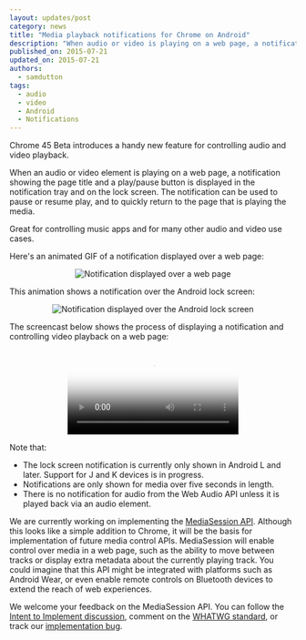 ```yaml
---
layout: updates/post
category: news
title: "Media playback notifications for Chrome on Android"
description: "When audio or video is playing on a web page, a notification showing the page title and a play/pause button is displayed in the notification tray and on the lock screen. The notification can be used to pause/resume play or return to the page playing the media."
published_on: 2015-07-21
updated_on: 2015-07-21
authors:
  - samdutton
tags:
  - audio
  - video
  - Android
  - Notifications
---
```


Chrome 45 Beta introduces a handy new feature for controlling audio and video playback.

When an audio or video element is playing on a web page, a notification showing the page title and a play/pause button is displayed in the notification tray and on the lock screen. The notification can be used to pause or resume play, and to quickly return to the page that is playing the media.

Great for controlling music apps and for many other audio and video use cases.

Here's an animated GIF of a notification displayed over a web page:

<p style="text-align: center;">
  <img src="/web/updates/images/2015-07-21-media-notifications/notification-over-web-page.gif" alt="Notification displayed over a web page">
</p>

This animation shows a notification over the Android lock screen:

<p style="text-align: center;">
  <img src="/web/updates/images/2015-07-21-media-notifications/notification-over-lock-screen.gif" alt="Notification displayed over the Android lock screen">
</p>

The screencast below shows the process of displaying a notification and controlling video playback on a web page:

<p style="text-align: center;">
  <video controls poster="/web/updates/videos/2015-07-21-media-notifications/poster.jpg">
    <source src="/web/updates/videos/2015-07-21-media-notifications/media-notifications.webm" type="video/webm" />
    <source src="/web/updates/videos/2015-07-21-media-notifications/media-notifications.mp4" type="video/mp4" />
  </video>
</p>

Note that:

* The lock screen notification is currently only shown in Android L and later. Support for J and K devices is in progress.
* Notifications are only shown for media over five seconds in length.
* There is no notification for audio from the Web Audio API unless it is played back via an audio element.

We are currently working on implementing the <a href="https://groups.google.com/a/chromium.org/forum/#!topic/blink-dev/dLWDxYgxzQ8" title="MediaSession Intent to Implement">MediaSession API</a>. Although this looks like a simple addition to Chrome, it will be the basis for implementation of future media control APIs. MediaSession will enable control over media in a web page, such as the ability to move between tracks or display extra metadata about the currently playing track. You could imagine that this API might be integrated with platforms such as Android Wear, or even enable remote controls on Bluetooth devices to extend the reach of web experiences.

We welcome your feedback on the MediaSession API. You can follow the <a href="https://groups.google.com/a/chromium.org/forum/#!topic/blink-dev/dLWDxYgxzQ8" title="Intent to Implement thread on Google Groups">Intent to Implement discussion</a>, comment on the <a href="https://mediasession.spec.whatwg.org/" title="WHATWG Media Session spec">WHATWG standard</a>, or track our <a href="https://crbug.com/497735" title="Implementation bug on crbug.com">implementation bug</a>.





